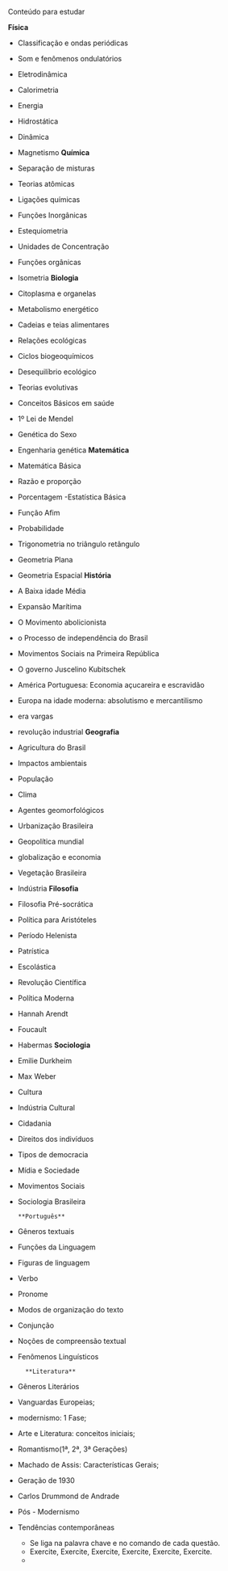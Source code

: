  

​                            Conteúdo para estudar

​                        **Física**

- Classificação e ondas periódicas

- Som e fenômenos ondulatórios

- Eletrodinâmica

- Calorimetria

- Energia

- Hidrostática

- Dinâmica

- Magnetismo
        **Química**
  
- Separação de misturas

- Teorias atômicas

- Ligações químicas

- Funções Inorgânicas

- Estequiometria

- Unidades de Concentração

- Funções orgânicas

- Isometria
      **Biologia**
  
- Citoplasma e organelas

- Metabolismo energético

- Cadeias e teias alimentares

- Relações ecológicas

- Ciclos biogeoquímicos

- Desequilíbrio ecológico

- Teorias evolutivas

- Conceitos Básicos em saúde

- 1º Lei de Mendel

- Genética  do Sexo

- Engenharia genética
       **Matemática**
   
- Matemática Básica

- Razão e proporção

- Porcentagem
  -Estatística Básica

- Função Afim

- Probabilidade

- Trigonometria no triângulo retângulo

- Geometria Plana

- Geometria Espacial
          **História**
      
- A Baixa idade Média

- Expansão Marítima

- O Movimento abolicionista

- o Processo de independência do Brasil

- Movimentos Sociais na Primeira República

- O governo Juscelino Kubitschek

- América Portuguesa: Economia açucareira e escravidão

- Europa na idade moderna: absolutismo e mercantilismo

- era vargas

- revolução industrial
          **Geografia**
      
- Agricultura do Brasil

- Impactos ambientais

- População 

- Clima

- Agentes geomorfológicos

- Urbanização Brasileira

- Geopolítica mundial

- globalização e economia

- Vegetação Brasileira

- Indústria
           **Filosofia**
       
- Filosofia Pré-socrática

- Política para Aristóteles

- Período Helenista

- Patrística

- Escolástica

- Revolução Científica

- Política Moderna

- Hannah Arendt

- Foucault

- Habermas
                **Sociologia**
            
- Emilie Durkheim

- Max Weber

- Cultura

- Indústria Cultural

- Cidadania

- Direitos dos indivíduos

- Tipos de democracia

- Mídia e Sociedade

- Movimentos Sociais

- Sociologia Brasileira

      **Português**

- Gêneros textuais

- Funções da Linguagem

- Figuras de linguagem

- Verbo

- Pronome

- Modos de organização do texto

- Conjunção

- Noções de compreensão textual

- Fenômenos Linguísticos

        **Literatura**

- Gêneros Literários

- Vanguardas Europeias;

- modernismo: 1 Fase;

- Arte e Literatura: conceitos iniciais;

- Romantismo(1ª, 2ª, 3ª Gerações)

- Machado de Assis: Características Gerais;

- Geração de 1930

- Carlos Drummond de Andrade 

- Pós - Modernismo

- Tendências contemporâneas 

     - Se liga na palavra chave e no comando de cada questão.
     - Exercite, Exercite, Exercite, Exercite, Exercite, Exercite.
     - 

